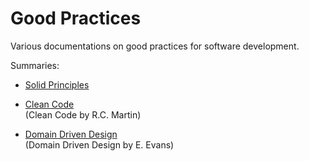 # Good Practices

Various documentations on good practices for software development.

Summaries:
- [Solid Principles](SOLID.md)

- [Clean Code](Clean%20Code.md)  
    (Clean Code by R.C. Martin)

- [Domain Driven Design](Domain%20Driven%20Design.md)  
    (Domain Driven Design by E. Evans)